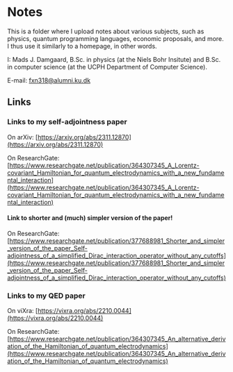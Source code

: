 # Notes

This is a folder where I upload notes about various subjects, such as physics, quantum programming languages, economic proposals, and more. I thus use it similarly to a homepage, in other words. 

I: Mads J. Damgaard, B.Sc. in physics (at the Niels Bohr Insitute) and B.Sc. in computer science (at the UCPH Department of Computer Science).

E-mail: fxn318@alumni.ku.dk

## Links



### Links to my self-adjointness paper

On arXiv: [https://arxiv.org/abs/2311.12870](https://arxiv.org/abs/2311.12870)

On ResearchGate: [https://www.researchgate.net/publication/364307345_A_Lorentz-covariant_Hamiltonian_for_quantum_electrodynamics_with_a_new_fundamental_interaction](https://www.researchgate.net/publication/364307345_A_Lorentz-covariant_Hamiltonian_for_quantum_electrodynamics_with_a_new_fundamental_interaction)

#### Link to shorter and (much) simpler version of the paper!

On ResearchGate: [https://www.researchgate.net/publication/377688981_Shorter_and_simpler_version_of_the_paper_Self-adjointness_of_a_simplified_Dirac_interaction_operator_without_any_cutoffs](https://www.researchgate.net/publication/377688981_Shorter_and_simpler_version_of_the_paper_Self-adjointness_of_a_simplified_Dirac_interaction_operator_without_any_cutoffs)


### Links to my QED paper

On viXra: [https://vixra.org/abs/2210.0044](https://vixra.org/abs/2210.0044)

On ResearchGate: [https://www.researchgate.net/publication/364307345_An_alternative_derivation_of_the_Hamiltonian_of_quantum_electrodynamics](https://www.researchgate.net/publication/364307345_An_alternative_derivation_of_the_Hamiltonian_of_quantum_electrodynamics)
